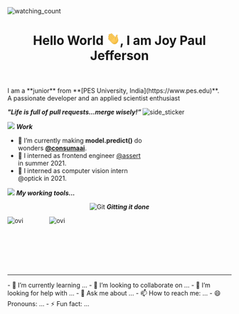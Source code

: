 

<p align="left"> 
<img src="https://komarev.com/ghpvc/?username=jeff10joy&color=brightgreen" alt="watching_count" />
 </p>


<h1 align="center">Hello World <img src="https://raw.githubusercontent.com/ABSphreak/ABSphreak/master/gifs/Hi.gif" width="30px">, I am Joy Paul Jefferson </h1>
 <br><br>
 I am  a **junior** from **[PES University, India](https://www.pes.edu)**. <br>
 A passionate developer and an applied scientist enthusiast

   <b><i>"Life is full of pull requests…merge wisely!”</i></b>
<img align="right" width=200px height=200px alt="side_sticker" src="https://media.giphy.com/media/TEnXkcsHrP4YedChhA/giphy.gif" />



<img src="https://media.giphy.com/media/iY8CRBdQXODJSCERIr/giphy.gif" width="30px">&nbsp;***Work***
- 🔭 I’m currently making **model.predict()** do wonders **[@consumaai](https://consuma.ai)**.
- 🔭 I interned as frontend engineer [@assert](https://assertify.me) in summer 2021.
- 🔭 I interned as computer vision intern @optick in 2021.

 

<img src="https://media.giphy.com/media/iY8CRBdQXODJSCERIr/giphy.gif" width="30px">&nbsp;***My working tools...***

  <p align="center">
 <img src="https://media.giphy.com/media/W5eoZHPpUx9sapR0eu/giphy.gif" width="30px" alt="Git"/>&nbsp;<i><b>Gitting it done</b></i></p>
 
<p><img align="left" src="https://github-readme-stats.vercel.app/api/top-langs?username=jeff10joy&show_icons=true&locale=en&layout=compact&theme=chartreuse-dark" alt="ovi" /></p>
<p>&nbsp;<img align="right" src="https://github-readme-stats.vercel.app/api?username=jeff10joy&show_icons=true&locale=en&theme=chartreuse-dark&include_all_commits=true&count_private=true" alt="ovi" width="410" /></p>
<br><br><br><br><br>

<hr>
- 🌱 I’m currently learning ...
- 👯 I’m looking to collaborate on ...
- 🤔 I’m looking for help with ...
- 💬 Ask me about ...
- 📫 How to reach me: ...
- 😄 Pronouns: ...
- ⚡ Fun fact: ...

<!--
**jeff10joy/jeff10joy** is a ✨ _special_ ✨ repository because its `README.md` (this file) appears on your GitHub profile.

Here are some ideas to get you started:


-->
